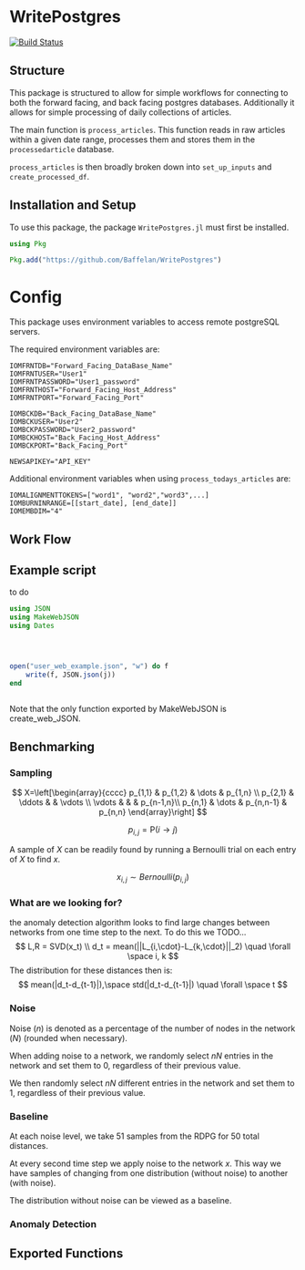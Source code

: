 # WritePostgres

[![Build Status](https://github.com/StirlingSmith/WritePostgres.jl/actions/workflows/CI.yml/badge.svg?branch=main)](https://github.com/StirlingSmith/WritePostgres.jl/actions/workflows/CI.yml?query=branch%3Amain)
## Structure
This package is structured to allow for  simple workflows for connecting to both the forward facing, and back facing postgres databases. Additionally it allows for simple processing of daily collections of articles.

The main function is `process_articles`. This function reads in raw articles within a given date range, processes them and stores them in the `processedarticle` database.

`process_articles` is then broadly broken down into `set_up_inputs` and `create_processed_df`.
## Installation and Setup
To use this package, the package `WritePostgres.jl` must first be installed.
```julia
using Pkg

Pkg.add("https://github.com/Baffelan/WritePostgres")
```

# Config
This package uses environment variables to access remote postgreSQL servers.

The required environment variables are:
```
IOMFRNTDB="Forward_Facing_DataBase_Name"
IOMFRNTUSER="User1"
IOMFRNTPASSWORD="User1_password"
IOMFRNTHOST="Forward_Facing_Host_Address"
IOMFRNTPORT="Forward_Facing_Port"

IOMBCKDB="Back_Facing_DataBase_Name"
IOMBCKUSER="User2"
IOMBCKPASSWORD="User2_password"
IOMBCKHOST="Back_Facing_Host_Address"
IOMBCKPORT="Back_Facing_Port"

NEWSAPIKEY="API_KEY"
```

Additional environment variables when using `process_todays_articles` are:
```
IOMALIGNMENTTOKENS=["word1", "word2","word3",...]
IOMBURNINRANGE=[[start_date], [end_date]]
IOMEMBDIM="4"
```


## Work Flow

## Example script
to do
```julia
using JSON
using MakeWebJSON
using Dates




open("user_web_example.json", "w") do f
    write(f, JSON.json(j))
end



```
Note that the only function exported by MakeWebJSON is create_web_JSON.


## Benchmarking
### Sampling
$$
X=\left[\begin{array}{cccc}
    p_{1,1} & p_{1,2} & \dots     & p_{1,n} \\
    p_{2,1} & \ddots  &           & \vdots \\
    \vdots  &         &           &  p_{n-1,n}\\ 
    p_{n,1} & \dots   & p_{n,n-1} & p_{n,n}
    \end{array}\right]
$$

$$
p_{i,j} = \mathrm{P}(i\rightarrow j)
$$

A sample of $X$ can be readily found by running a Bernoulli trial on each entry of $X$ to find $x$.

$$
x_{i,j} \sim Bernoulli(p_{i,j})
$$

### What are we looking for?
the anomaly detection algorithm looks to find large changes between networks from one time step to the next. To do this we TODO...
$$
L,R = SVD(x_t) \\
d_t = mean(||L_{i,\cdot}-L_{k,\cdot}||_2) \quad \forall \space i, k
$$
The distribution for these distances then is:
$$
mean(|d_t-d_{t-1}|),\space std(|d_t-d_{t-1}|) \quad \forall \space t
$$

### Noise
Noise $(n)$ is denoted as a percentage of the number of nodes in the network $(N)$ (rounded when necessary). 

When adding noise to a network, we randomly select $nN$ entries in the network and set them to 0, regardless of their previous value.

We then randomly select $nN$ different entries in the network and set them to 1, regardless of their previous value.

### Baseline
At each noise level, we take 51 samples from the RDPG for 50 total distances. 

At every second time step we apply noise to the network $x$. This way we have samples of changing from one distribution (without noise) to another (with noise).

The distribution without noise can be viewed as a baseline.


### Anomaly Detection


## Exported Functions

```Julia

```